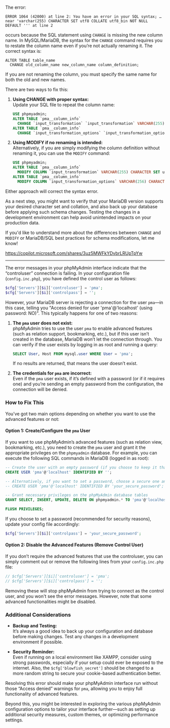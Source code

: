 The error:

```
ERROR 1064 (42000) at line 2: You have an error in your SQL syntax; … near 'varchar(255) CHARACTER SET utf8 COLLATE utf8_bin NOT NULL DEFAULT ''' at line 2
```

occurs because the SQL statement using `CHANGE` is missing the new column name. In MySQL/MariaDB, the syntax for the `CHANGE` command requires you to restate the column name even if you’re not actually renaming it. The correct syntax is:

```
ALTER TABLE table_name
  CHANGE old_column_name new_column_name column_definition;
```

If you are not renaming the column, you must specify the same name for both the old and new names.

There are two ways to fix this:

1. **Using CHANGE with proper syntax:**  
   Update your SQL file to repeat the column name:
   ```sql
   USE phpmyadmin;
   ALTER TABLE `pma__column_info`
     CHANGE `input_transformation` `input_transformation` VARCHAR(255) CHARACTER SET utf8 COLLATE utf8_bin NOT NULL DEFAULT '';
   ALTER TABLE `pma__column_info`
     CHANGE `input_transformation_options` `input_transformation_options` VARCHAR(256) CHARACTER SET utf8 COLLATE utf8_bin NOT NULL DEFAULT '';
   ```

2. **Using MODIFY if no renaming is intended:**  
   Alternatively, if you are simply modifying the column definition without renaming it, you can use the `MODIFY` command:
   ```sql
   USE phpmyadmin;
   ALTER TABLE `pma__column_info`
     MODIFY COLUMN `input_transformation` VARCHAR(255) CHARACTER SET utf8 COLLATE utf8_bin NOT NULL DEFAULT '';
   ALTER TABLE `pma__column_info`
     MODIFY COLUMN `input_transformation_options` VARCHAR(256) CHARACTER SET utf8 COLLATE utf8_bin NOT NULL DEFAULT '';
   ```

Either approach will correct the syntax error.  
  
As a next step, you might want to verify that your MariaDB version supports your desired character set and collation, and also back up your database before applying such schema changes. Testing the changes in a development environment can help avoid unintended impacts on your production data.

If you'd like to understand more about the differences between `CHANGE` and `MODIFY` or MariaDB/SQL best practices for schema modifications, let me know!

https://copilot.microsoft.com/shares/3uz5MWFkYDvbrLRUpTpYw

---
The error messages in your phpMyAdmin interface indicate that the “controluser” connection is failing. In your configuration file (`config.inc.php`), you have defined the control user as follows:

```php
$cfg['Servers'][$i]['controluser'] = 'pma';
$cfg['Servers'][$i]['controlpass'] = '';
```

However, your MariaDB server is rejecting a connection for the user `pma`—in this case, telling you "Access denied for user 'pma'@'localhost' (using password: NO)". This typically happens for one of two reasons:

1. **The `pma` user does not exist:**  
   phpMyAdmin tries to use the user `pma` to enable advanced features (such as relation support, bookmarking, etc.), but if this user isn’t created in the database, MariaDB won’t let the connection through. You can verify if the user exists by logging in as root and running a query:

   ```sql
   SELECT User, Host FROM mysql.user WHERE User = 'pma';
   ```

   If no results are returned, that means the user doesn’t exist.

2. **The credentials for `pma` are incorrect:**  
   Even if the `pma` user exists, if it’s defined with a password (or if it requires one) and you’re sending an empty password from the configuration, the connection will be denied.

### How to Fix This

You’ve got two main options depending on whether you want to use the advanced features or not:

#### **Option 1: Create/Configure the `pma` User**  
If you want to use phpMyAdmin’s advanced features (such as relation view, bookmarking, etc.), you need to create the `pma` user and grant it the appropriate privileges on the `phpmyadmin` database. For example, you can execute the following SQL commands in MariaDB (logged in as root):

```sql
-- Create the user with an empty password (if you choose to keep it that way)
CREATE USER 'pma'@'localhost' IDENTIFIED BY '';

-- Alternatively, if you want to set a password, choose a secure one and update config.inc.php accordingly:
-- CREATE USER 'pma'@'localhost' IDENTIFIED BY 'your_secure_password';

-- Grant necessary privileges on the phpMyAdmin database tables
GRANT SELECT, INSERT, UPDATE, DELETE ON phpmyadmin.* TO 'pma'@'localhost';

FLUSH PRIVILEGES;
```

If you choose to set a password (recommended for security reasons), update your config file accordingly:

```php
$cfg['Servers'][$i]['controlpass'] = 'your_secure_password';
```

#### **Option 2: Disable the Advanced Features (Remove Control User)**  
If you don’t require the advanced features that use the controluser, you can simply comment out or remove the following lines from your `config.inc.php` file:

```php
// $cfg['Servers'][$i]['controluser'] = 'pma';
// $cfg['Servers'][$i]['controlpass'] = '';
```

Removing these will stop phpMyAdmin from trying to connect as the control user, and you won't see the error messages. However, note that some advanced functionalities might be disabled.

### Additional Considerations

- **Backup and Testing:**  
  It’s always a good idea to back up your configuration and database before making changes. Test any changes in a development environment if possible.

- **Security Reminder:**  
  Even if running on a local environment like XAMPP, consider using strong passwords, especially if your setup could ever be exposed to the internet. Also, the `$cfg['blowfish_secret']` should be changed to a more random string to secure your cookie-based authentication better.

Resolving this error should make your phpMyAdmin interface run without those “Access denied” warnings for `pma`, allowing you to enjoy full functionality of advanced features. 

Beyond this, you might be interested in exploring the various phpMyAdmin configuration options to tailor your interface further—such as setting up additional security measures, custom themes, or optimizing performance settings.
